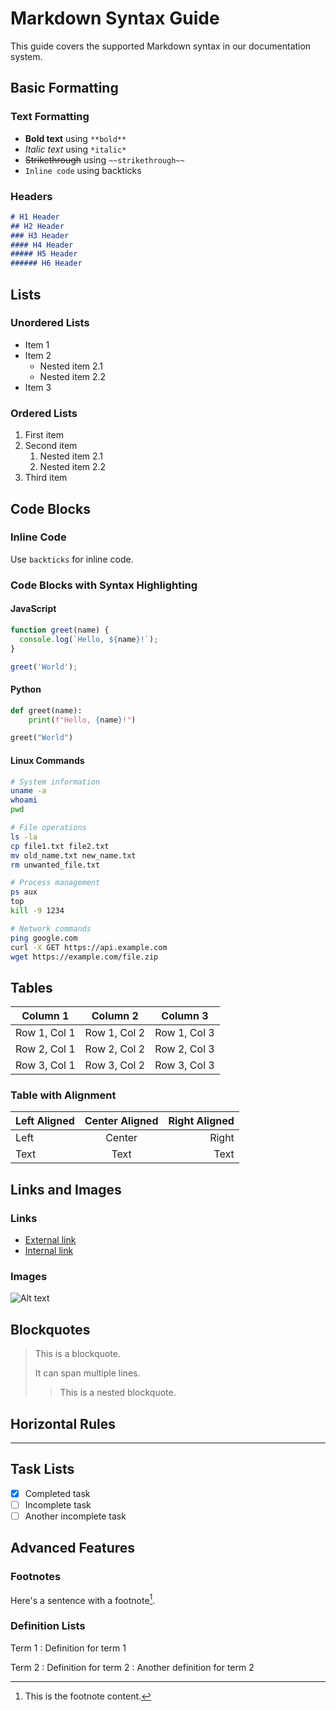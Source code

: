 # Markdown Syntax Guide

This guide covers the supported Markdown syntax in our documentation system.

## Basic Formatting

### Text Formatting

- **Bold text** using `**bold**`
- *Italic text* using `*italic*`
- ~~Strikethrough~~ using `~~strikethrough~~`
- `Inline code` using backticks

### Headers

```markdown
# H1 Header
## H2 Header
### H3 Header
#### H4 Header
##### H5 Header
###### H6 Header
```

## Lists

### Unordered Lists

- Item 1
- Item 2
  - Nested item 2.1
  - Nested item 2.2
- Item 3

### Ordered Lists

1. First item
2. Second item
   1. Nested item 2.1
   2. Nested item 2.2
3. Third item

## Code Blocks

### Inline Code

Use `backticks` for inline code.

### Code Blocks with Syntax Highlighting

#### JavaScript

```javascript
function greet(name) {
  console.log(`Hello, ${name}!`);
}

greet('World');
```

#### Python

```python
def greet(name):
    print(f"Hello, {name}!")

greet("World")
```

#### Linux Commands

```bash
# System information
uname -a
whoami
pwd

# File operations
ls -la
cp file1.txt file2.txt
mv old_name.txt new_name.txt
rm unwanted_file.txt

# Process management
ps aux
top
kill -9 1234

# Network commands
ping google.com
curl -X GET https://api.example.com
wget https://example.com/file.zip
```

## Tables

| Column 1 | Column 2 | Column 3 |
|----------|----------|----------|
| Row 1, Col 1 | Row 1, Col 2 | Row 1, Col 3 |
| Row 2, Col 1 | Row 2, Col 2 | Row 2, Col 3 |
| Row 3, Col 1 | Row 3, Col 2 | Row 3, Col 3 |

### Table with Alignment

| Left Aligned | Center Aligned | Right Aligned |
|:-------------|:--------------:|--------------:|
| Left | Center | Right |
| Text | Text | Text |

## Links and Images

### Links

- [External link](https://example.com)
- [Internal link](./installation.md)

### Images

![Alt text](https://placehold.co/400x200?text=Sample+Image)

## Blockquotes

> This is a blockquote.
> 
> It can span multiple lines.
> 
> > This is a nested blockquote.

## Horizontal Rules

---

## Task Lists

- [x] Completed task
- [ ] Incomplete task
- [ ] Another incomplete task

## Advanced Features

### Footnotes

Here's a sentence with a footnote[^1].

[^1]: This is the footnote content.

### Definition Lists

Term 1
: Definition for term 1

Term 2
: Definition for term 2
: Another definition for term 2
